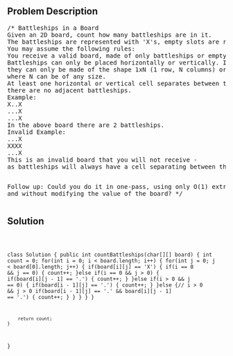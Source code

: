 <!--
<style>
  body { font-family: Arial, sans-serif; }
  .container { max-width: 700px; margin: 0 auto; padding: 10px; }
  .comment-block { background-color: #f9f9f9; padding: 10px; border-left: 5px solid #ccc; overflow-wrap: break-word; white-space: pre-wrap; }
  .code-block { background-color: #f4f4f4; padding: 10px; border: 1px solid #ddd; overflow-wrap: break-word; white-space: pre-wrap; }
</style>
-->

<div class='container'>
<h2>Problem Description</h2>
<div class='comment-block'>
<pre>
/* Battleships in a Board
Given an 2D board, count how many battleships are in it. 
The battleships are represented with 'X's, empty slots are represented with '.'s. 
You may assume the following rules:
You receive a valid board, made of only battleships or empty slots.
Battleships can only be placed horizontally or vertically. In other words, 
they can only be made of the shape 1xN (1 row, N columns) or Nx1 (N rows, 1 column), 
where N can be of any size.
At least one horizontal or vertical cell separates between two battleships - 
there are no adjacent battleships.
Example:
X..X
...X
...X
In the above board there are 2 battleships.
Invalid Example:
...X
XXXX
...X
This is an invalid board that you will not receive - 
as battleships will always have a cell separating between them.

Follow up:
Could you do it in one-pass, using only O(1) extra memory and without modifying the 
value of the board?
*/
</pre>
</div>

<h2>Solution</h2>
<div class='code-block'>
<pre><code class='language-java'>

class Solution {
    public int countBattleships(char[][] board) {
        int count = 0;
        for(int i = 0; i < board.length; i++) {
            for(int j = 0; j < board[0].length; j++) {
                if(board[i][j] == 'X') {
                    if(i == 0 && j == 0) {
                        count++;
                    }else if(i == 0 && j > 0) {
                        if(board[i][j - 1] == '.') {
                            count++;
                        }
                    }else if(i > 0 && j == 0) {
                        if(board[i - 1][j] == '.') {
                            count++;
                        }
                    }else {// i > 0 && j > 0
                        if(board[i - 1][j] == '.' && board[i][j - 1] == '.') {
                            count++;
                        }
                    }
                }
            }
        }
        
        return count;
    }
}</code></pre>
</div>
</div>

